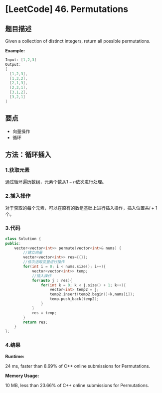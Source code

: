 # [LeetCode] 46. Permutations

## 题目描述

Given a collection of distinct integers, return all possible permutations.

**Example:**

```C++
Input: [1,2,3]
Output:
[
  [1,2,3],
  [1,3,2],
  [2,1,3],
  [2,3,1],
  [3,1,2],
  [3,2,1]
]
```

## 要点

* 向量操作
* 循环

## 方法：循环插入

### 1.获取元素

通过循环遍历数组，元素个数从$1-n$依次进行处理。

### 2.插入操作

对于获取的每个元素，可以在原有的数组基础上进行插入操作，插入位置共$i+1$个。

### 3.代码

```C++
class Solution {
public:
    vector<vector<int>> permute(vector<int>& nums) {
        //建立向量
        vector<vector<int>> res={{}};
        //依次选取变量进行操作
        for(int i = 0; i < nums.size(); i++){
            vector<vector<int>> temp;
            //插入操作
            for(auto j : res){
                for(int k = 0; k < j.size() + 1; k++){
                    vector<int> temp2 = j;
                    temp2.insert(temp2.begin()+k,nums[i]);
                    temp.push_back(temp2);
                }
            }
            res = temp;
        }
        return res;
    }
};
```

### 4.结果

**Runtime:**

24 ms, faster than 8.69% of C++ online submissions for Permutations.

**Memory Usage:**

10 MB, less than 23.66% of C++ online submissions for Permutations.
